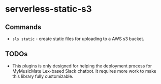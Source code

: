 # serverless-static-s3

## Commands
- `sls static` - create static files for uploading to a AWS s3 bucket.

## TODOs
- This plugins is only designed for helping the deployment process for MyMusicMate Lex-based Slack chatbot. It requires more work to make this library fully customizable.